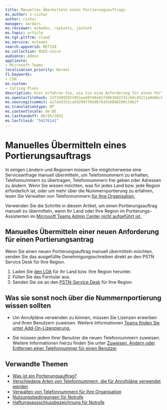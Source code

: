 ```yaml
---
title: Manuelles Übermitteln eines Portierungsauftrags
ms.author: v-cichur
author: cichur
manager: serdars
ms.reviewer: mikedav, roykuntz, jastark
ms.topic: article
ms.tgt.pltfrm: cloud
ms.service: msteams
search.appverid: MET150
ms.collection: M365-voice
audience: Admin
appliesto:
- Microsoft Teams
localization_priority: Normal
f1.keywords:
- CSH
ms.custom:
- Calling Plans
description: Hier erfahren Sie, wie Sie eine Anforderung für einen Portierungsantrag manuell übermitteln.
ms.openlocfilehash: 13732092921951ee60749e91f4963942f31cb9c45211a0d66cbd9b6f688d220a
ms.sourcegitcommit: a17ad3332ca5d2997f85db7835500d8190c34b2f
ms.translationtype: MT
ms.contentlocale: de-DE
ms.lasthandoff: 08/05/2021
ms.locfileid: "54276141"
---
```

# <a name="manually-submit-a-port-order"></a>Manuelles Übermitteln eines Portierungsauftrags

In einigen Ländern und Regionen müssen Sie möglicherweise eine Serviceanfrage manuell übermitteln, um Telefonnummern zu erhalten, Telefonnummern zu übertragen, Telefonnummern frei geben oder Adressen zu ändern. Wenn Sie wissen möchten, was für jedes Land bzw. jede Region erforderlich ist, oder um mehr über die Nummernportierung zu erfahren, lesen Sie Verwalten von Telefonnummern [für Ihre Organisation.](../manage-phone-numbers-for-your-organization/manage-phone-numbers-for-your-organization.md)

Verwenden Sie die Schritte in diesem Artikel, um einen Portierungsauftrag manuell zu übermitteln, wenn Ihr Land oder Ihre Region im Portierungs-Assistenten im [Microsoft Teams Admin Center nicht aufgeführt ist.](transfer-phone-numbers-to-teams.md)

## <a name="manually-submit-a-new-port-order-request"></a>Manuelles Übermitteln einer neuen Anforderung für einen Portierungsantrag

Wenn Sie einen neuen Portierungsauftrag manuell übermitteln möchten, senden Sie das ausgefüllte Genehmigungsschreiben direkt an den PSTN Service Desk für Ihre Region.

1. Laden Sie [den LOA](../manage-phone-numbers-for-your-organization/manage-phone-numbers-for-your-organization.md) für Ihr Land bzw. Ihre Region herunter.
2. Füllen Sie das Formular aus.
3. Senden Sie sie an den [PSTN-Service Desk](../manage-phone-numbers-for-your-organization/contact-pstn-service-desk.md) für Ihre Region.

## <a name="what-else-should-you-know-about-number-porting"></a>Was sie sonst noch über die Nummernportierung wissen sollten

- Um Anrufpläne verwenden zu können, müssen Sie Lizenzen erwerben und Ihren Benutzern zuweisen. Weitere Informationen [Teams finden Sie unter Add-On-Lizenzierung.](../teams-add-on-licensing/microsoft-teams-add-on-licensing.md)

- Sie müssen jedem Ihrer Benutzer die neuen Telefonnummern zuweisen. Weitere Informationen hierzu finden Sie unter [Zuweisen, Ändern oder Entfernen einer Telefonnummer für einen Benutzer](../assign-change-or-remove-a-phone-number-for-a-user.md).

## <a name="related-topics"></a>Verwandte Themen

- [Was ist ein Portierungsauftrag?](port-order-overview.md)
- [Verschiedene Arten von Telefonnummern, die für Anrufpläne verwendet werden](../different-kinds-of-phone-numbers-used-for-calling-plans.md)
- [Verwalten von Telefonnummern für Ihre Organisation](../manage-phone-numbers-for-your-organization/manage-phone-numbers-for-your-organization.md)
- [Nutzungsbedingungen für Notrufe](../emergency-calling-terms-and-conditions.md)
- [Haftungsausschlussbezeichnung für Notrufe](https://github.com/MicrosoftDocs/OfficeDocs-SkypeForBusiness/blob/live/Teams/downloads/emergency-calling/emergency-calling-label-(en-us)-(v.1.0).zip?raw=true)
